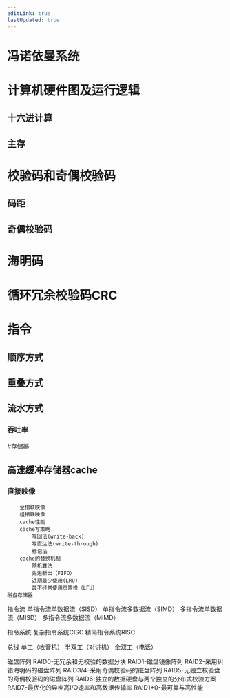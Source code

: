 ```yaml
---
editLink: true
lastUpdated: true
---
```

# 冯诺依曼系统

# 计算机硬件图及运行逻辑
## 	十六进计算
## 	主存

# 校验码和奇偶校验码
## 	码距
## 	奇偶校验码

# 海明码

# 循环冗余校验码CRC

# 指令
##	顺序方式
##	重叠方式
##	流水方式
###		吞吐率

#存储器
##	高速缓冲存储器cache
###		直接映像
		全相联映像
		组相联映像
		cache性能
		cache写策略
			写回法(write-back)
			写直达法(write-through)
			标记法
		cache的替换机制
			随机算法
			先进新出（FIFO）
			近期最少使用(LRU)
			最不经常使用页置换（LFU）
	磁盘存储器

指令流
	单指令流单数据流（SISD）
	单指令流多数据流（SIMD）
	多指令流单数据流（MISD）
	多指令流多数据流（MIMD）

指令系统
	复杂指令系统CISC
	精简指令系统RISC

总线
	单工（收音机）
	半双工（对讲机）
	全双工（电话）

磁盘阵列
	RAID0-无冗余和无校验的数据分块
	RAID1-磁盘镜像阵列
	RAID2-采用纠错海明码的磁盘阵列
	RAID3/4-采用奇偶校验码的磁盘阵列
	RAID5-无独立校验盘的奇偶校验码的磁盘阵列
	RAID6-独立的数据硬盘与两个独立的分布式校验方案
	RAID7-最优化的异步高I/O速率和高数据传输率
	RAID1+0-最可靠与高性能
